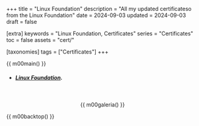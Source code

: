 +++
title = "Linux Foundation"
description = "All my updated certificateso from the Linux Foundation"
date = 2024-09-03
updated = 2024-09-03
draft = false

[extra]
keywords = "Linux Foundation, Certificates"
series = "Certificates"
toc = false
assets = "cert/"

[taxonomies]
tags = ["Certificates"]
+++

{{ m00main() }}

- ##### [Linux Foundation](https://trainingportal.linuxfoundation.org/).

<br>
<div style="text-align: center;">

{{ m00galeria() }}

</div>

{{ m00backtop() }}
